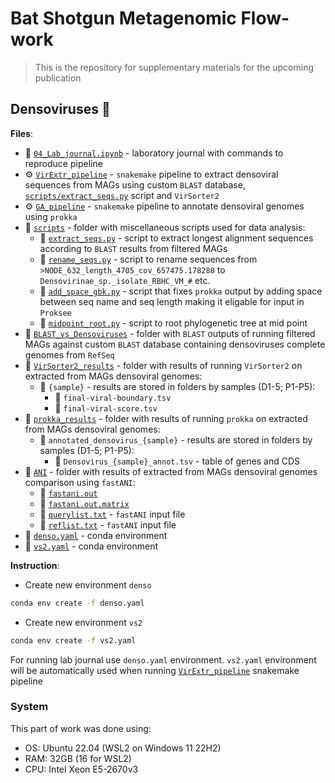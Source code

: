 # Bat Shotgun Metagenomic Flow-work

> This is the repository for supplementary materials for the upcoming publication

## Densoviruses 🦠

**Files**:
- 📑 [`04_Lab_journal.ipynb`](https://github.com/PopovIILab/BatShotMetaFlow/blob/main/04_Densoviruses/04_Lab_journal.ipynb) - laboratory journal with commands to reproduce pipeline
- ⚙️ [`VirExtr_pipeline`](https://github.com/PopovIILab/BatShotMetaFlow/blob/main/04_Densoviruses/VirExtr_pipeline) - `snakemake` pipeline to extract densoviral sequences from MAGs using custom `BLAST` database, [`scripts/extract_seqs.py`](https://github.com/PopovIILab/BatShotMetaFlow/blob/main/04_Densoviruses/scripts/extract_seqs.py) script and `VirSorter2`
- ⚙️ [`GA_pipeline`](https://github.com/PopovIILab/BatShotMetaFlow/blob/main/04_Densoviruses/GA_pipeline) - `snakemake` pipeline to annotate densoviral genomes using `prokka`
- 📁 [`scripts`](https://github.com/PopovIILab/BatShotMetaFlow/blob/main/04_Densoviruses/scripts) - folder with miscellaneous scripts used for data analysis:
  - 📝 [`extract_seqs.py`](https://github.com/PopovIILab/BatShotMetaFlow/blob/main/04_Densoviruses/scripts/extract_seqs.py) - script to extract longest alignment sequences according to `BLAST` results from filtered MAGs
  - 📝 [`rename_seqs.py`](https://github.com/PopovIILab/BatShotMetaFlow/blob/main/04_Densoviruses/scripts/rename_seqs.py) - script to rename sequences from `>NODE_632_length_4705_cov_657475.178280` to `Densovirinae_sp._isolate_RBHC_VM_#` etc.
  - 📝 [`add_space_gbk.py`](https://github.com/PopovIILab/BatShotMetaFlow/blob/main/04_Densoviruses/scripts/add_space_gbk.py) - script that fixes `prokka` output by adding space between seq name and seq length making it eligable for input in `Proksee`
  - 📝 [`midpoint_root.py`](https://github.com/PopovIILab/BatShotMetaFlow/blob/main/04_Densoviruses/scripts/midpoint_root.py) - script to root phylogenetic tree at mid point
- 📁 [`BLAST_vs_Densoviruses`](https://github.com/PopovIILab/BatShotMetaFlow/tree/main/04_Densoviruses/BLAST_vs_densovirus) - folder with `BLAST` outputs of running filtered MAGs against custom `BLAST` database containing densoviruses complete genomes from `RefSeq`
- 📁 [`VirSorter2_results`](https://github.com/PopovIILab/BatShotMetaFlow/tree/main/04_Densoviruses/VirSorter2_results) - folder with results of running `VirSorter2` on extracted from MAGs densoviral genomes:
  - 📁 `{sample}` - results are stored in folders by samples (D1-5; P1-P5):
    - 📑 `final-viral-boundary.tsv`
    - 📑 `final-viral-score.tsv`
- 📁 [`prokka_results`](https://github.com/PopovIILab/BatShotMetaFlow/tree/main/04_Densoviruses/prokka_results) - folder with results of running `prokka` on extracted from MAGs densoviral genomes:
  - 📁 `annotated_densovirus_{sample}` - results are stored in folders by samples (D1-5; P1-P5):
    - 📑 `Densovirus_{sample}_annot.tsv` - table of genes and CDS
- 📁 [`ANI`](https://github.com/PopovIILab/BatShotMetaFlow/tree/main/04_Densoviruses/ANI) - folder with results of extracted from MAGs densoviral genomes comparison using `fastANI`:
  - 📑 [`fastani.out`](https://github.com/PopovIILab/BatShotMetaFlow/blob/main/04_Densoviruses/ANI/fastani.out)
  - 📑 [`fastani.out.matrix`](https://github.com/PopovIILab/BatShotMetaFlow/blob/main/04_Densoviruses/ANI/fastani.out.matrix)
  - 📑 [`querylist.txt`](https://github.com/PopovIILab/BatShotMetaFlow/blob/main/04_Densoviruses/ANI/querylist.txt) - `fastANI` input file
  - 📑 [`reflist.txt`](https://github.com/PopovIILab/BatShotMetaFlow/blob/main/04_Densoviruses/ANI/reflist.txt) - `fastANI` input file
- 📑 [`denso.yaml`](https://github.com/PopovIILab/BatShotMetaFlow/blob/main/04_Densoviruses/denso.yaml) - conda environment
- 📑 [`vs2.yaml`](https://github.com/PopovIILab/BatShotMetaFlow/blob/main/04_Densoviruses/vs2.yaml) - conda environment

**Instruction**:
- Create new environment `denso`
```bash
conda env create -f denso.yaml
```
- Create new environment `vs2`
```bash
conda env create -f vs2.yaml
```
For running lab journal use `denso.yaml` environment. `vs2.yaml` environment will be automatically used when running [`VirExtr_pipeline`](https://github.com/PopovIILab/BatShotMetaFlow/blob/main/04_Densoviruses/VirExtr_pipeline) snakemake pipeline

### System
This part of work was done using:
- OS: Ubuntu 22.04 (WSL2 on Windows 11 22H2)
- RAM: 32GB (16 for WSL2)
- CPU: Intel Xeon E5-2670v3
